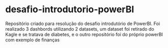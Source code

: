 # desafio-introdutorio-powerBI
Repositório criado para resolução do desafio introdutório de PowerBI. Foi realizado 3 dashbords utilizando 2 datasets, um dataset foi retirado do Kagle e se tratava de diabetes, e o outro repositório foi do próprio powerBI com exemplo de finanças
